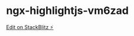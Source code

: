 # ngx-highlightjs-vm6zad

[Edit on StackBlitz ⚡️](https://stackblitz.com/edit/ngx-highlightjs-vm6zad)